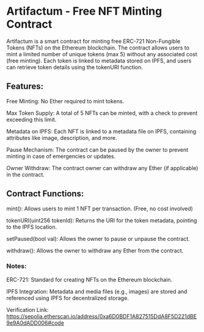 

# Artifactum - Free NFT Minting Contract
Artifactum is a smart contract for minting free ERC-721 Non-Fungible Tokens (NFTs) on the Ethereum blockchain. The contract allows users to mint a limited number of unique tokens (max 5) without any associated cost (free minting). Each token is linked to metadata stored on IPFS, and users can retrieve token details using the tokenURI function.

## Features:
Free Minting: No Ether required to mint tokens.

Max Token Supply: A total of 5 NFTs can be minted, with a check to prevent exceeding this limit.

Metadata on IPFS: Each NFT is linked to a metadata file on IPFS, containing attributes like image, description, and more.

Pause Mechanism: The contract can be paused by the owner to prevent minting in case of emergencies or updates.

Owner Withdraw: The contract owner can withdraw any Ether (if applicable) in the contract.

## Contract Functions:
mint(): Allows users to mint 1 NFT per transaction. (Free, no cost involved)

tokenURI(uint256 tokenId): Returns the URI for the token metadata, pointing to the IPFS location.

setPaused(bool val): Allows the owner to pause or unpause the contract.

withdraw(): Allows the owner to withdraw any Ether from the contract.

### Notes:
ERC-721: Standard for creating NFTs on the Ethereum blockchain.

IPFS Integration: Metadata and media files (e.g., images) are stored and referenced using IPFS for decentralized storage.

Verification Link: https://sepolia.etherscan.io/address/0xa6D0BDF1A827515DdA8F5D221dBE9e9A0dADD006#code


